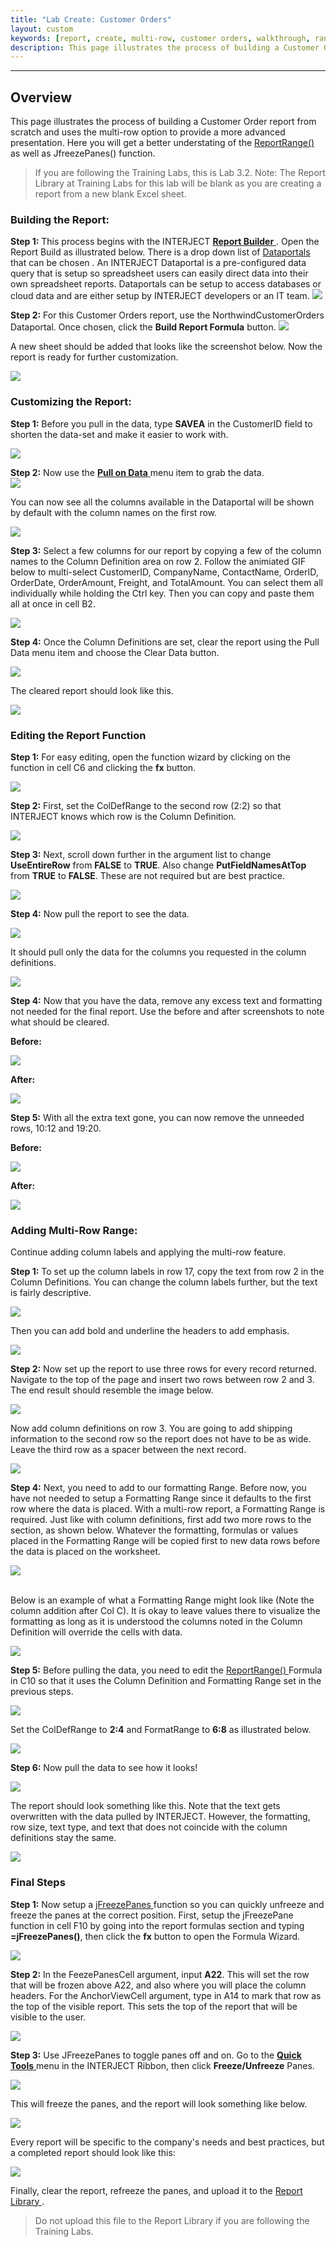 ```yaml
---
title: "Lab Create: Customer Orders"
layout: custom
keywords: [report, create, multi-row, customer orders, walkthrough, range]
description: This page illustrates the process of building a Customer Order report from scratch and uses the multi-row option to provide a more advanced presentation.
---
```

* * *

##  **Overview**

This page illustrates the process of building a Customer Order report from scratch and uses the multi-row option to provide a more advanced presentation. Here you will get a better understating of the  [ ReportRange() ](/wIndex/ReportRange.html) as well as JfreezePanes() function. 

<blockquote class=lab_info>
  If you are following the Training Labs, this is Lab 3.2. Note: The Report Library at Training Labs for this lab will be blank as you are creating a report from a new blank Excel sheet.
</blockquote>

###  Building the Report: 

**Step 1:** This process begins with the INTERJECT [ **Report Builder** ](/wGetStarted/INTERJECT-Ribbon-Menu-Items.html#report-builder) . Open the Report Build as illustrated below. There is a drop down list of  [ Dataportals ](/wIndex/Common-Dataportal-Index.html) that can be chosen . An INTERJECT Dataportal is a pre-configured data query that is setup so spreadsheet users can easily direct data into their own spreadsheet reports. Dataportals can be setup to access databases or cloud data and are either setup by INTERJECT developers or an IT team. 
![](/images/L-Create-CustOrders/01.png)
<br>


**Step 2:** For this Customer Orders report, use the NorthwindCustomerOrders Dataportal. Once chosen, click the **Build Report Formula** button. 
![](/images/L-Create-CustOrders/02.png)
<br>
  
A new sheet should be added that looks like the screenshot below. Now the report is ready for further customization. 

![](/images/L-Create-CustOrders/03.jpg)
<br>
  
###  Customizing the Report: 

**Step 1:** Before you pull in the data, type **SAVEA** in the CustomerID field to shorten the data-set and make it easier to work with. 

![](/images/L-Create-CustOrders/04.jpg)
<br>
  


**Step 2:** Now use the [ **Pull on Data** ](/wPortal/INTERJECT-Ribbon-Menu-Items.html#pulldata) menu item to grab the data.   
![](/images/L-Create-CustOrders/05.png)
<br>
  


You can now see all the columns available in the Dataportal will be shown by default with the column names on the first row. 

![](/images/L-Create-CustOrders/06.png)
<br>
  


**Step 3:** Select a few columns for our report by copying a few of the column names to the Column Definition area on row 2. Follow the animiated GIF below to multi-select CustomerID, CompanyName, ContactName, OrderID, OrderDate, OrderAmount, Freight, and TotalAmount. You can select them all individually while holding the Ctrl key. Then you can copy and paste them all at once in cell B2. 

![](/images/L-Create-CustOrders/07.gif)
<br>
  


**Step 4:** Once the Column Definitions are set, clear the report using the Pull Data menu item and choose the Clear Data button. 

![](/images/L-Create-CustOrders/08.png)
<br>
  


The cleared report should look like this. 

![](/images/L-Create-CustOrders/9.jpg)
<br>
  


  


###  Editing the Report Function 

**Step 1:** For easy editing, open the function wizard by clicking on the function in cell C6 and clicking the **fx** button. 

![](/images/L-Create-CustOrders/10.jpg)
<br>
  


**Step 2:** First, set the ColDefRange to the second row (2:2) so that INTERJECT knows which row is the Column Definition. 

![](/images/L-Create-CustOrders/11.jpg)
<br>
  


**Step 3:** Next, scroll down further in the argument list to change **UseEntireRow** from **FALSE** to **TRUE**. Also change **PutFieldNamesAtTop** from **TRUE** to **FALSE**. These are not required but are best practice.

![](/images/L-Create-CustOrders/12.jpg)
<br>
  


**Step 4:** Now pull the report to see the data. 

![](/images/L-Create-CustOrders/13.png)
<br>
  


It should pull only the data for the columns you requested in the column definitions. 

![](/images/L-Create-CustOrders/14.jpg)
<br>
  


**Step 4:** Now that you have the data, remove any excess text and formatting not needed for the final report. Use the before and after screenshots to note what should be cleared. 

**Before:**

![](/images/L-Create-CustOrders/15.jpg)
<br>
  


**After:**

![](/images/L-Create-CustOrders/16.jpg)
<br>
  


**Step 5:** With all the extra text gone, you can now remove the unneeded rows, 10:12 and 19:20. 

**Before:**

![](/images/L-Create-CustOrders/16b.png)
<br>

  


**After:**

![](/images/L-Create-CustOrders/17.png)
<br>
  


###  Adding Multi-Row Range: 

Continue adding column labels and applying the multi-row feature. 

**Step 1:** To set up the column labels in row 17, copy the text from row 2 in the Column Definitions. You can change the column labels further, but the text is fairly descriptive. 

![](/images/L-Create-CustOrders/18.jpg)
<br>
  


Then you can add bold and underline the headers to add emphasis. 

![](/images/L-Create-CustOrders/19.jpg)
<br>
  


**Step 2:** Now set up the report to use three rows for every record returned. Navigate to the top of the page and insert two rows between row 2 and 3. The end result should resemble the image below. 

![](/images/L-Create-CustOrders/20.jpg) 
<br>
  


Now add column definitions on row 3. You are going to add shipping information to the second row so the report does not have to be as wide. Leave the third row as a spacer between the next record. 

![](/images/L-Create-CustOrders/21.jpg) 
<br>
  


**Step 4:** Next, you need to add to our formatting Range. Before now, you have not needed to setup a Formatting Range since it defaults to the first row where the data is placed. With a multi-row report, a Formatting Range is required. Just like with column definitions, first add two more rows to the section, as shown below. Whatever the formatting, formulas or values placed in the Formatting Range will be copied first to new data rows before the data is placed on the worksheet. 

![](/images/L-Create-CustOrders/22.jpg)   
<br>

Below is an example of what a Formatting Range might look like (Note the column addition after Col C). It is okay to leave values there to visualize the formatting as long as it is understood the columns noted in the Column Definition will override the cells with data. 

![](/images/L-Create-CustOrders/23.jpg)
<br>
  


**Step 5:** Before pulling the data, you need to edit the [ ReportRange() ](/wIndex/ReportRange.html) Formula in C10 so that it uses the Column Definition and Formatting Range set in the previous steps. 

![](/images/L-Create-CustOrders/24.png)
<br>
  


Set the ColDefRange to **2:4** and FormatRange to **6:8** as illustrated below. 

![](/images/L-Create-CustOrders/25.png)
<br>
  


**Step 6:** Now pull the data to see how it looks! 

![](/images/L-Create-CustOrders/26.png)
<br>
  


The report should look something like this. Note that the text gets overwritten with the data pulled by INTERJECT. However, the formatting, row size, text type, and text that does not coincide with the column definitions stay the same. 

![](/images/L-Create-CustOrders/27.png)
<br>

###  Final Steps 

**Step 1:** Now setup a [ jFreezePanes ](/wIndex/jFreezePanes.html) function so you can quickly unfreeze and freeze the panes at the correct position. First, setup the jFreezePane function in cell F10 by going into the report formulas section and typing **=jFreezePanes()**, then click the **fx** button to open the Formula Wizard. 

![](/images/L-Create-CustOrders/28.png)
<br>
  


**Step 2:** In the FeezePanesCell argument, input **A22**. This will set the row that will be frozen above A22, and also where you will place the column headers. For the AnchorViewCell argument, type in A14 to mark that row as the top of the visible report. This sets the top of the report that will be visible to the user. 

![](/images/L-Create-CustOrders/29.png)
<br>
  


**Step 3:** Use JFreezePanes to toggle panes off and on. Go to the [ **Quick Tools** ](/wGetStarted/INTERJECT-Ribbon-Menu-Items.html#quick-tools) menu in the INTERJECT Ribbon, then click **Freeze/Unfreeze** Panes.

![](/images/L-Create-CustOrders/30.png)
<br>
  


This will freeze the panes, and the report will look something like below. 

![](/images/L-Create-CustOrders/31.png)
<br>
  


Every report will be specific to the company's needs and best practices, but a completed report should look like this: 

![](/images/L-Create-CustOrders/32.png)
<br>
  


Finally, clear the report, refreeze the panes, and upload it to the [ Report Library ](/wGetStarted/L-Create-UpdatingReportLibrary.html).

<blockquote class=lab_info>
  Do not upload this file to the Report Library if you are following the Training Labs.
</blockquote>
  

